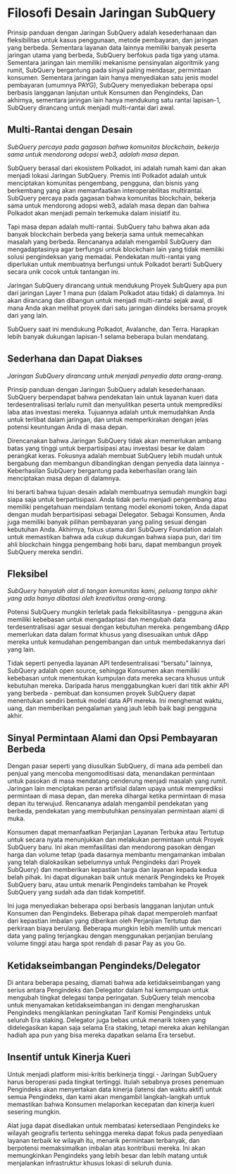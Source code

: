 # Filosofi Desain Jaringan SubQuery

Prinsip panduan dengan Jaringan SubQuery adalah kesederhanaan dan fleksibilitas untuk kasus penggunaan, metode pembayaran, dan jaringan yang berbeda. Sementara layanan data lainnya memiliki banyak peserta jaringan utama yang berbeda, SubQuery berfokus pada tiga yang utama. Sementara jaringan lain memiliki mekanisme pensinyalan algoritmik yang rumit, SubQuery bergantung pada sinyal paling mendasar, permintaan konsumen. Sementara jaringan lain hanya menyediakan satu jenis model pembayaran (umumnya PAYG), SubQuery menyediakan beberapa opsi berbasis langganan lanjutan untuk Konsumen dan Pengindeks, Dan akhirnya, sementara jaringan lain hanya mendukung satu rantai lapisan-1, SubQuery dirancang untuk menjadi multi-rantai dari awal.

## Multi-Rantai dengan Desain

_SubQuery percaya pada gagasan bahwa komunitas blockchain, bekerja sama untuk mendorong adopsi web3, adalah masa depan._

SubQuery berasal dari ekosistem Polkadot, ini adalah rumah kami dan akan menjadi lokasi Jaringan SubQuery. Premis inti Polkadot adalah untuk menciptakan komunitas pengembang, pengguna, dan bisnis yang berkembang yang akan memanfaatkan interoperabilitas multirantai. SubQuery percaya pada gagasan bahwa komunitas blockchain, bekerja sama untuk mendorong adopsi web3, adalah masa depan dan bahwa Polkadot akan menjadi pemain terkemuka dalam inisiatif itu.

Tapi masa depan adalah multi-rantai. SubQuery tahu bahwa akan ada banyak blockchain berbeda yang bekerja sama untuk memecahkan masalah yang berbeda. Rencananya adalah mengambil SubQuery dan mengadaptasinya agar berfungsi untuk blockchain lain yang tidak memiliki solusi pengindeksan yang memadai. Pendekatan multi-rantai yang diperlukan untuk membuatnya berfungsi untuk Polkadot berarti SubQuery secara unik cocok untuk tantangan ini.

Jaringan SubQuery dirancang untuk mendukung Proyek SubQuery apa pun dari jaringan Layer 1 mana pun (dalam Polkadot atau tidak) di dalamnya. Ini akan dirancang dan dibangun untuk menjadi multi-rantai sejak awal, di mana Anda akan melihat proyek dari satu jaringan diindeks bersama proyek dari yang lain.

SubQuery saat ini mendukung Polkadot, Avalanche, dan Terra. Harapkan lebih banyak dukungan lapisan-1 selama beberapa bulan mendatang.

## Sederhana dan Dapat Diakses

_Jaringan SubQuery dirancang untuk menjadi penyedia data orang-orang._

Prinsip panduan dengan Jaringan SubQuery adalah kesederhanaan. SubQuery berpendapat bahwa pendekatan lain untuk layanan kueri data terdesentralisasi terlalu rumit dan menyulitkan peserta untuk memprediksi laba atas investasi mereka. Tujuannya adalah untuk memudahkan Anda untuk terlibat dalam jaringan, dan untuk memperkirakan dengan jelas potensi keuntungan Anda di masa depan.

Direncanakan bahwa Jaringan SubQuery tidak akan memerlukan ambang batas yang tinggi untuk berpartisipasi atau investasi besar ke dalam perangkat keras. Fokusnya adalah membuat SubQuery lebih mudah untuk bergabung dan membangun dibandingkan dengan penyedia data lainnya - Keberhasilan SubQuery bergantung pada keberhasilan orang lain menciptakan masa depan di dalamnya.

Ini berarti bahwa tujuan desain adalah membuatnya semudah mungkin bagi siapa saja untuk berpartisipasi. Anda tidak perlu menjadi pengembang atau memiliki pengetahuan mendalam tentang model ekonomi token, Anda dapat dengan mudah berpartisipasi sebagai Delegator. Sebagai Konsumen, Anda juga memiliki banyak pilihan pembayaran yang paling sesuai dengan kebutuhan Anda. Akhirnya, fokus utama dari SubQuery Foundation adalah untuk memastikan bahwa ada cukup dukungan bahwa siapa pun, dari tim ahli blockchain hingga pengembang hobi baru, dapat membangun proyek SubQuery mereka sendiri.

## Fleksibel

_SubQuery hanyalah alat di tangan komunitas kami, peluang tanpa akhir yang ada hanya dibatasi oleh kreativitas orang-orang._

Potensi SubQuery mungkin terletak pada fleksibilitasnya - pengguna akan memiliki kebebasan untuk mengadaptasi dan mengubah data terdesentralisasi agar sesuai dengan kebutuhan mereka. pengembang dApp memerlukan data dalam format khusus yang disesuaikan untuk dApp mereka untuk kemudahan pengembangan dan untuk membedakannya dari yang lain.

Tidak seperti penyedia layanan API terdesentralisasi “bersatu” lainnya, SubQuery adalah open source, sehingga Konsumen akan memiliki kebebasan untuk menentukan kumpulan data mereka secara khusus untuk kebutuhan mereka. Daripada harus menggabungkan kueri dari titik akhir API yang berbeda - pembuat dan konsumen proyek SubQuery dapat menentukan sendiri bentuk model data API mereka. Ini menghemat waktu, uang, dan memberikan pengalaman yang jauh lebih baik bagi pengguna akhir.

## Sinyal Permintaan Alami dan Opsi Pembayaran Berbeda

Dengan pasar seperti yang diusulkan SubQuery, di mana ada pembeli dan penjual yang mencoba mengomoditisasi data, menandakan permintaan untuk pasokan di masa mendatang cenderung menjadi masalah yang rumit. Jaringan lain menciptakan peran artifisial dalam upaya untuk memprediksi permintaan di masa depan, dan mereka dihargai ketika permintaan di masa depan itu terwujud. Rencananya adalah mengambil pendekatan yang berbeda, pendekatan yang membutuhkan pensinyalan permintaan alami di muka.

Konsumen dapat memanfaatkan Perjanjian Layanan Terbuka atau Tertutup untuk secara nyata menunjukkan dan melakukan permintaan untuk Proyek SubQuery baru. Ini akan memfasilitasi dan mendorong pasokan dengan harga dan volume tetap (pada dasarnya membantu mengamankan imbalan yang telah dialokasikan sebelumnya untuk Pengindeks dari Proyek SubQuery) dan memberikan kepastian harga dan layanan kepada kedua belah pihak. Ini dapat digunakan baik untuk menarik Pengindeks ke Proyek SubQuery baru, atau untuk menarik Pengindeks tambahan ke Proyek SubQuery yang sudah ada dan tidak kompetitif.

Ini juga menyediakan beberapa opsi berbasis langganan lanjutan untuk Konsumen dan Pengindeks. Beberapa pihak dapat memperoleh manfaat dari kepastian imbalan yang diberikan oleh Perjanjian Tertutup dan perkiraan biaya berulang. Beberapa mungkin lebih memilih untuk mencari data yang paling terjangkau dengan menggunakan perjanjian berulang volume tinggi atau harga spot rendah di pasar Pay as you Go.

## Ketidakseimbangan Pengindeks/Delegator

Di antara beberapa pesaing, diamati bahwa ada ketidakseimbangan yang serius antara Pengindeks dan Delegator dalam hal kemampuan untuk mengubah tingkat delegasi tanpa peringatan. SubQuery telah mencoba untuk menyamakan ketidakseimbangan ini dengan mengharuskan Pengindeks mengiklankan peningkatan Tarif Komisi Pengindeks untuk seluruh Era staking. Delegator juga bebas untuk menarik token yang didelegasikan kapan saja selama Era staking, tetapi mereka akan kehilangan hadiah apa pun yang bisa mereka dapatkan selama Era tersebut.

## Insentif untuk Kinerja Kueri

Untuk menjadi platform misi-kritis berkinerja tinggi - Jaringan SubQuery harus beroperasi pada tingkat tertinggi. Itulah sebabnya proses penemuan Pengindeks akan menyertakan data kinerja (latensi dan waktu aktif) untuk semua Pengindeks, dan kami akan mengambil langkah-langkah untuk memastikan bahwa Konsumen melaporkan kecepatan dan kinerja kueri sesering mungkin.

Alat juga dapat disediakan untuk membatasi ketersediaan Pengindeks ke wilayah geografis tertentu sehingga mereka dapat fokus pada penyediaan layanan terbaik ke wilayah itu, menarik permintaan terbanyak, dan berpotensi memaksimalkan imbalan atas kontribusi mereka. Ini akan memungkinkan Pengindeks yang lebih besar dan lebih matang untuk menjalankan infrastruktur khusus lokasi di seluruh dunia.
